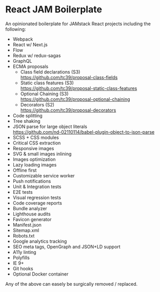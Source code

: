 # React JAM Boilerplate

An opinionated boilerplate for JAMstack React projects including the following:

- Webpack
- React w/ Next.js
- Flow
- Redux w/ redux-sagas
- GraphQL
- ECMA proposals
  - Class field declarations (S3)  
    https://github.com/tc39/proposal-class-fields
  - Static class features (S3)  
    https://github.com/tc39/proposal-static-class-features
  - Optional Chaining (S3)  
    https://github.com/tc39/proposal-optional-chaining
  - Decorators (S2)  
    https://github.com/tc39/proposal-decorators
- Code splitting
- Tree shaking
- JSON parse for large object literals  
  https://github.com/nd-02110114/babel-plugin-object-to-json-parse
- SCSS + CSS modules
- Critical CSS extraction
- Responsive images
- SVG & small images inlining
- Images optimization
- Lazy loading images
- Offline first
- Customizable service worker
- Push notifications
- Unit & Integration tests
- E2E tests
- Visual regression tests
- Code coverage reports
- Bundle analyzer
- Lighthouse audits
- Favicon generator
- Manifest.json
- Sitemap.xml
- Robots.txt
- Google analytics tracking
- SEO meta tags, OpenGraph and JSON+LD support
- A11y linting
- Polyfills
- IE 9+
- Git hooks
- Optional Docker container

Any of the above can easely be surgically removed / replaced.